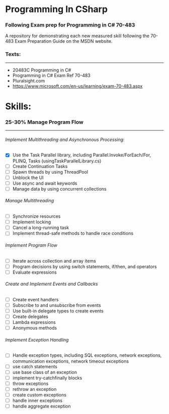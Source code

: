 # Programming In CSharp
### Following Exam prep for Programming in C# 70-483
A repository for demonstrating each new measured skill following the 70-483 Exam Preparation Guide on the MSDN website.
### Texts: 
---------
  - 20483C Programming in C\#
  - Programming in C# Exam Ref 70-483
  - Pluralsight.com
  - https://www.microsoft.com/en-us/learning/exam-70-483.aspx

# Skills:

### 25-30% Manage Program Flow
-------------------------------------------------------
###### Implement Multithreading and Asynchronous Processing:
- [X] Use the Task Parallel library, including Parallel.Invoke/ForEach/For, PLINQ, Tasks (usingTaskParallelLibrary.cs)
- [ ] Create Continuation Tasks
- [ ] Spawn threads by using ThreadPool
- [ ] Unblock the UI
- [ ] Use async and await keywords
- [ ] Manage data by using concurrent collections

###### Manage Multithreading
- [ ] Synchronize resources
- [ ] Implement locking
- [ ] Cancel a long-running task
- [ ] Implement thread-safe methods to handle race conditions

###### Implement Program Flow
- [ ] Iterate across collection and array items
- [ ] Program decisions by using switch statements, if/then, and operators
- [ ] Evaluate expressions

###### Create and Implement Events and Callbacks
- [ ] Create event handlers
- [ ] Subscribe to and unsubscribe from events
- [ ] Use built-in delegate types to create events
- [ ] Create delegates
- [ ] Lambda expressions
- [ ] Anonymous methods

###### Implement Exception Handling
- [ ] Handle exception types, including SQL exceptions, network exceptions, communication exceptions, network timeout exceptions 
- [ ] use catch statements
- [ ] use base class of an exception
- [ ] implement try-catchfinally blocks
- [ ] throw exceptions
- [ ] rethrow an exception 
- [ ] create custom exceptions
- [ ] handle inner exceptions
- [ ] handle aggregate exception
